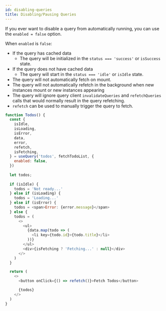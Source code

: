 ```yaml
---
id: disabling-queries
title: Disabling/Pausing Queries
---
```


If you ever want to disable a query from automatically running, you can use the `enabled = false` option.

When `enabled` is `false`:

- If the query has cached data
  - The query will be initialized in the `status === 'success'` or `isSuccess` state.
- If the query does not have cached data
  - The query will start in the `status === 'idle'` or `isIdle` state.
- The query will not automatically fetch on mount.
- The query will not automatically refetch in the background when new instances mount or new instances appearing
- The query will ignore query client `invalidateQueries` and `refetchQueries` calls that would normally result in the query refetching.
- `refetch` can be used to manually trigger the query to fetch.

```js
function Todos() {
  const {
    isIdle,
    isLoading,
    isError,
    data,
    error,
    refetch,
    isFetching,
  } = useQuery('todos', fetchTodoList, {
    enabled: false,
  })
  
  let todos;
  
  if (isIdle) {
    todos = 'Not ready...'
  } else if (isLoading) {
    todos = 'Loading...'
  } else if (isError) {
    todos = <span>Error: {error.message}</span>
  } else {
    todos = (
      <>
        <ul>
          {data.map(todo => (
            <li key={todo.id}>{todo.title}</li>
          ))}
        </ul>
        <div>{isFetching ? 'Fetching...' : null}</div>
      </>
    )
  }

  return (
    <>
      <button onClick={() => refetch()}>Fetch Todos</button>

      {todos}
    </>
  )
}
```
